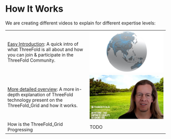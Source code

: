 # How It Works

We are creating different videos to explain for different expertise levels:

|                                                                                                                                                |                                            |
| ---------------------------------------------------------------------------------------------------------------------------------------------- | ------------------------------------------ |
| [Easy Introduction](howitworks_3): A quick intro of what ThreeFold is all about and how you can join & participate in the ThreeFold Community. | ![](img/tf_world.jpg ":size=300x160")      |
| [More detailed overview](howitworks_2): A more in-depth explanation of ThreeFold technology present on the ThreeFold_Grid and how it works.    | ![](img/how_work_pic1.jpg ":size=300x160") |
| How is the ThreeFold_Grid Progressing                                                                                                          | TODO                                       |
